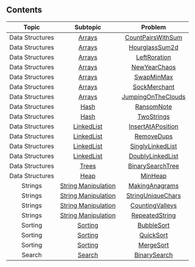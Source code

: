 <h2 align="left">Contents</h2>
<table>
   <thead>
      <tr>
         <th align="center">Topic</th>
         <th align="center">Subtopic</th>
         <th align="center">Problem</th>
      </tr>
   </thead>
   <tbody>
      <tr>
         <td align="center">Data Structures</td>
         <td align="center">
            <a href="https://github.com/xerZV/interview-prep/tree/master/src/main/java/com/simitchiyski/interviewprep/interviewPreparationKit/arrays" target="_blank">Arrays</a>
         </td>
         <td align="center">
            <a href="https://github.com/xerZV/interview-prep/tree/master/src/main/java/com/simitchiyski/interviewprep/interviewPreparationKit/arrays/countPairsWithSum" target="_blank">CountPairsWithSum</a>
         </td>
      </tr>
      <tr>
         <td align="center">Data Structures</td>
         <td align="center">
            <a href="https://github.com/xerZV/interview-prep/tree/master/src/main/java/com/simitchiyski/interviewprep/interviewPreparationKit/arrays" target="_blank">Arrays</a>
         </td>
         <td align="center">
            <a href="https://github.com/xerZV/interview-prep/tree/master/src/main/java/com/simitchiyski/interviewprep/interviewPreparationKit/arrays/hourglassSum2d" target="_blank">HourglassSum2d</a>
         </td>
      </tr>
      <tr>
         <td align="center">Data Structures</td>
         <td align="center">
            <a href="https://github.com/xerZV/interview-prep/tree/master/src/main/java/com/simitchiyski/interviewprep/interviewPreparationKit/arrays" target="_blank">Arrays</a>
         </td>
         <td align="center">
            <a href="https://github.com/xerZV/interview-prep/tree/master/src/main/java/com/simitchiyski/interviewprep/interviewPreparationKit/arrays/leftRoration" target="_blank">LeftRoration</a>
         </td>
      </tr>
      <tr>
         <td align="center">Data Structures</td>
         <td align="center">
            <a href="https://github.com/xerZV/interview-prep/tree/master/src/main/java/com/simitchiyski/interviewprep/interviewPreparationKit/arrays" target="_blank">Arrays</a>
         </td>
         <td align="center">
            <a href="https://github.com/xerZV/interview-prep/tree/master/src/main/java/com/simitchiyski/interviewprep/interviewPreparationKit/arrays/newYearChaos" target="_blank">NewYearChaos</a>
         </td>
      </tr>
      <tr>
         <td align="center">Data Structures</td>
         <td align="center">
            <a href="https://github.com/xerZV/interview-prep/tree/master/src/main/java/com/simitchiyski/interviewprep/interviewPreparationKit/arrays" target="_blank">Arrays</a>
         </td>
         <td align="center">
            <a href="https://github.com/xerZV/interview-prep/tree/master/src/main/java/com/simitchiyski/interviewprep/interviewPreparationKit/arrays/swapMinMax" target="_blank">SwapMinMax</a>
         </td>
      </tr>
      <tr>
         <td align="center">Data Structures</td>
         <td align="center">
            <a href="https://github.com/xerZV/interview-prep/tree/master/src/main/java/com/simitchiyski/interviewprep/interviewPreparationKit/arrays" target="_blank">Arrays</a>
         </td>
         <td align="center">
            <a href="https://github.com/xerZV/interview-prep/tree/master/src/main/java/com/simitchiyski/interviewprep/interviewPreparationKit/warmUp/sockMerchant" target="_blank">SockMerchant</a>
         </td>
      </tr>
      <tr>
         <td align="center">Data Structures</td>
         <td align="center">
            <a href="https://github.com/xerZV/interview-prep/tree/master/src/main/java/com/simitchiyski/interviewprep/interviewPreparationKit/arrays" target="_blank">Arrays</a>
         </td>
         <td align="center">
            <a href="https://github.com/xerZV/interview-prep/tree/master/src/main/java/com/simitchiyski/interviewprep/interviewPreparationKit/warmUp/jumpingOnTheClouds" target="_blank">JumpingOnTheClouds</a>
         </td>
      </tr>
      <tr>
         <td align="center">Data Structures</td>
         <td align="center">
            <a href="https://github.com/xerZV/interview-prep/tree/master/src/main/java/com/simitchiyski/interviewprep/interviewPreparationKit/hash" target="_blank">Hash</a>
         </td>
         <td align="center">
            <a href="https://github.com/xerZV/interview-prep/tree/master/src/main/java/com/simitchiyski/interviewprep/interviewPreparationKit/hash/ransomNote" target="_blank">RansomNote</a>
         </td>
      </tr>
      <tr>
         <td align="center">Data Structures</td>
         <td align="center">
            <a href="https://github.com/xerZV/interview-prep/tree/master/src/main/java/com/simitchiyski/interviewprep/interviewPreparationKit/hash" target="_blank">Hash</a>
         </td>
         <td align="center">
            <a href="https://github.com/xerZV/interview-prep/tree/master/src/main/java/com/simitchiyski/interviewprep/interviewPreparationKit/hash/twoStrings" target="_blank">TwoStrings</a>
         </td>
      </tr>
      <tr>
         <td align="center">Data Structures</td>
         <td align="center">
            <a href="https://github.com/xerZV/interview-prep/tree/master/src/main/java/com/simitchiyski/interviewprep/interviewPreparationKit/linkedList" target="_blank">LinkedList</a>
         </td>
         <td align="center">
            <a href="https://github.com/xerZV/interview-prep/tree/master/src/main/java/com/simitchiyski/interviewprep/interviewPreparationKit/linkedList/insertANodeAtASpecificPositionInALinkedList" target="_blank">InsertAtAPosition</a>
         </td>
      </tr>
      <tr>
         <td align="center">Data Structures</td>
         <td align="center">
            <a href="https://github.com/xerZV/interview-prep/tree/master/src/main/java/com/simitchiyski/interviewprep/interviewPreparationKit/linkedList" target="_blank">LinkedList</a>
         </td>
         <td align="center">
            <a href="https://github.com/xerZV/interview-prep/tree/master/src/main/java/com/simitchiyski/interviewprep/interviewPreparationKit/linkedList/removeDups" target="_blank">RemoveDups</a>
         </td>
      </tr>
      <tr>
         <td align="center">Data Structures</td>
         <td align="center">
            <a href="https://github.com/xerZV/interview-prep/tree/master/src/main/java/com/simitchiyski/interviewprep/interviewPreparationKit/linkedList" target="_blank">LinkedList</a>
         </td>
         <td align="center">
            <a href="https://github.com/xerZV/interview-prep/tree/master/src/main/java/com/simitchiyski/interviewprep/interviewPreparationKit/linkedList/SinglyLinkedList.java" target="_blank">SinglyLinkedList</a>
         </td>
      </tr>
      <tr>
         <td align="center">Data Structures</td>
         <td align="center">
            <a href="https://github.com/xerZV/interview-prep/tree/master/src/main/java/com/simitchiyski/interviewprep/interviewPreparationKit/linkedList" target="_blank">LinkedList</a>
         </td>
         <td align="center">
            <a href="https://github.com/xerZV/interview-prep/tree/master/src/main/java/com/simitchiyski/interviewprep/interviewPreparationKit/linkedList/DoublyLinkedList.java" target="_blank">DoublyLinkedList</a>
         </td>
      </tr>
      <tr>
         <td align="center">Data Structures</td>
         <td align="center">
            <a href="https://github.com/xerZV/interview-prep/tree/master/src/main/java/com/simitchiyski/interviewprep/interviewPreparationKit/trees" target="_blank">Trees</a>
         </td>
         <td align="center">
            <a href="https://github.com/xerZV/interview-prep/tree/master/src/main/java/com/simitchiyski/interviewprep/interviewPreparationKit/trees/BinarySearchTree.java" target="_blank">BinarySearchTree</a>
         </td>
      </tr>
      <tr>
         <td align="center">Data Structures</td>
         <td align="center">
            <a href="https://github.com/xerZV/interview-prep/tree/master/src/main/java/com/simitchiyski/interviewprep/interviewPreparationKit/heap" target="_blank">Heap</a>
         </td>
         <td align="center">
            <a href="https://github.com/xerZV/interview-prep/tree/master/src/main/java/com/simitchiyski/interviewprep/interviewPreparationKit/heap/minHeap/MinHeap.java" target="_blank">MinHeap</a>
         </td>
      </tr>
      <tr>
         <td align="center">Strings</td>
         <td align="center">
            <a href="https://github.com/xerZV/interview-prep/tree/master/src/main/java/com/simitchiyski/interviewprep/interviewPreparationKit/stringManipulation" target="_blank">String Manipulation</a>
         </td>
         <td align="center">
            <a href="https://github.com/xerZV/interview-prep/tree/master/src/main/java/com/simitchiyski/interviewprep/interviewPreparationKit/stringManipulation/makingAnagrams" target="_blank">MakingAnagrams</a>
         </td>
      </tr>
      <tr>
         <td align="center">Strings</td>
         <td align="center">
            <a href="https://github.com/xerZV/interview-prep/tree/master/src/main/java/com/simitchiyski/interviewprep/interviewPreparationKit/stringManipulation" target="_blank">String Manipulation</a>
         </td>
         <td align="center">
            <a href="https://github.com/xerZV/interview-prep/tree/master/src/main/java/com/simitchiyski/interviewprep/interviewPreparationKit/stringManipulation/stringUniqueChars" target="_blank">StringUniqueChars</a>
         </td>
      </tr>
      <tr>
         <td align="center">Strings</td>
         <td align="center">
            <a href="https://github.com/xerZV/interview-prep/tree/master/src/main/java/com/simitchiyski/interviewprep/interviewPreparationKit/warmUp" target="_blank">String Manipulation</a>
         </td>
         <td align="center">
            <a href="https://github.com/xerZV/interview-prep/tree/master/src/main/java/com/simitchiyski/interviewprep/interviewPreparationKit/warmUp/countingValleys" target="_blank">CountingValleys</a>
         </td>
      </tr>
      <tr>
         <td align="center">Strings</td>
         <td align="center">
            <a href="https://github.com/xerZV/interview-prep/tree/master/src/main/java/com/simitchiyski/interviewprep/interviewPreparationKit/warmUp" target="_blank">String Manipulation</a>
         </td>
         <td align="center">
            <a href="https://github.com/xerZV/interview-prep/tree/master/src/main/java/com/simitchiyski/interviewprep/interviewPreparationKit/warmUp/repeatedString" target="_blank">RepeatedString</a>
         </td>
      </tr>
      <tr>
         <td align="center">Sorting</td>
         <td align="center">
            <a href="https://github.com/xerZV/interview-prep/tree/master/src/main/java/com/simitchiyski/interviewprep/interviewPreparationKit/sorting" target="_blank">Sorting</a>
         </td>
         <td align="center">
            <a href="https://github.com/xerZV/interview-prep/tree/master/src/main/java/com/simitchiyski/interviewprep/interviewPreparationKit/sorting/bubbleSort/BubbleSort.java" target="_blank">BubbleSort</a>
         </td>
      </tr>
      <tr>
         <td align="center">Sorting</td>
         <td align="center">
            <a href="https://github.com/xerZV/interview-prep/tree/master/src/main/java/com/simitchiyski/interviewprep/interviewPreparationKit/sorting" target="_blank">Sorting</a>
         </td>
         <td align="center">
            <a href="https://github.com/xerZV/interview-prep/tree/master/src/main/java/com/simitchiyski/interviewprep/interviewPreparationKit/sorting/quickSort/QuickSortImpl.java" target="_blank">QuickSort</a>
         </td>
      </tr>
      <tr>
         <td align="center">Sorting</td>
         <td align="center">
            <a href="https://github.com/xerZV/interview-prep/tree/master/src/main/java/com/simitchiyski/interviewprep/interviewPreparationKit/sorting" target="_blank">Sorting</a>
         </td>
         <td align="center">
            <a href="https://github.com/xerZV/interview-prep/tree/master/src/main/java/com/simitchiyski/interviewprep/interviewPreparationKit/sorting/mergeSort/MergeSortImpl.java" target="_blank">MergeSort</a>
         </td>
      </tr>
      <tr>
         <td align="center">Search</td>
         <td align="center">
            <a href="https://github.com/xerZV/interview-prep/tree/master/src/main/java/com/simitchiyski/interviewprep/interviewPreparationKit/search" target="_blank">Search</a>
         </td>
         <td align="center">
            <a href="https://github.com/xerZV/interview-prep/tree/master/src/main/java/com/simitchiyski/interviewprep/interviewPreparationKit/search/binarySearch/BinarySearchImpl.java" target="_blank">BinarySearch</a>
         </td>
      </tr>
      </tbody>
</table>
